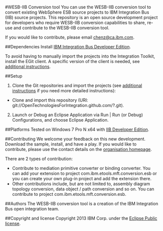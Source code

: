 #WESB-IIB Conversion tool
You can use the WESB-IIB conversion tool to convert existing WebSphere ESB source projects to IBM Integration Bus (IIB) source projects. This repository is an open source development project for developers who require WESB-IIB conversion capabilities to share, re-use and contribute to the WESB-IIB conversion tool.

If you would like to contribute, please email chenz@ca.ibm.com.

##Dependencies
Install [IBM Integration Bus Developer Edition](http://www.ibm.com/software/products/us/en/integration-bus/).

To avoid having to manually import the projects into the Integration Toolkit, install the EGit client. A specific version of the client is needed, see [additional instructions](INSTRUCTIONS.md).

##Setup
1. Clone the Git repositories and import the projects (see [additional instructions](INSTRUCTIONS.md) if you need more detailed instructions):
  * Clone and import this repository (URI: git://OpenTechnologiesForIntegration.github.com/?.git).
 
2. Launch or Debug an Eclipse Application via Run | Run (or Debug) Configurations, and choose Eclipse Application.

##Platforms
Tested on Windows 7 Pro N x64 with [IIB Developer Edition](http://www.ibm.com/software/products/us/en/integration-bus/).

##Contributing
We welcome your feedback on this new development. Download the sample, install, and have a play. If you would like to contribute, please use the contact details on the [organisation homepage](https://github.com/OpenTechnologiesForIntegration).

There are 2 types of contribution:
  * Contribute to mediation primitive converter or binding converter. You can add your extension to project com.ibm.etools.mft.conversion.esb or you can create your own plug-in project and add the extension there.
  * Other contributions include, but are not limited to, assembly diagram topology conversion, data object / path conversion and so on. You can contribute to project com.ibm.etools.mft.conversion.esb.


##Authors
The WESB-IIB conversion tool is a creation of the IBM Integration Bus open integration team.


##Copyright and license
Copyright 2013 IBM Corp. under the [Eclipse Public license](http://www.eclipse.org/legal/epl-v10.html).


